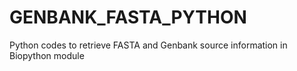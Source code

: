 # GENBANK_FASTA_PYTHON
Python codes to retrieve FASTA and Genbank source information in Biopython module
